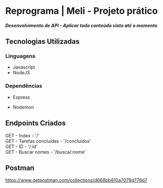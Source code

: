# Reprograma | Meli - Projeto prático
##### Desenvolvimento de API - Aplicar todo conteúdo visto até o momento

## Tecnologias Utilizadas
### Linguagens
- Javascript<br>
- NodeJS<br>

### Dependências
- Express<br>

- Nodemon<br>

## Endpoints Criados

GET - Index - '/' <br>
GET - Tarefas concluídas - '/concluidos' <br>
GET - ID - '/:id' <br>
GET - Buscar nomes - '/busca/:nome' <br>

## Postman

https://www.getpostman.com/collections/d668bb810a7079d776d7
